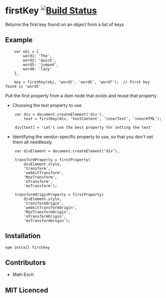# firstKey [![Build Status][1]][2]

Returns the first key found on an object from a list of keys

## Example

        var obj = {
            word1: 'The',
            word2: 'quick',
            word5: 'jumped',
            word8: 'lazy'
        },
        
        key = firstKey(obj, 'word3', 'word5', 'word7');  // First key found is 'word5'


Pull the first property from a dom node that exists and reuse that property

 - Choosing the text property to use

        var div = document.createElement('div'),
            text = firstKey(div, 'textContent', 'innerText', 'innerHTML');
            
        div[text] = 'Let's use the best property for setting the text'
    
 - Identifying the vendor-specific property to use, so that you don't set them all needlessly
 
        var divElement = document.createElement('div'),
        
        transformProperty = firstProperty(
            divElement.style,
            'transform',
            'webkitTransform',
            'MozTransform',
            'oTransform',
            'msTransform');

        transformOriginProperty = firstProperty(
            divElement.style,
            'transformOrigin',
            'webkitTransformOrigin',
            'MozTransformOrigin',
            'oTransformOrigin',
            'msTransformOrigin');

## Installation

`npm install firstkey`

## Contributors

 - Matt-Esch

## MIT Licenced


  [1]: https://secure.travis-ci.org/Matt-Esch/firstKey.png
  [2]: http://travis-ci.org/Matt-Esch/firstKey
